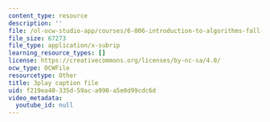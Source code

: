 ```yaml
---
content_type: resource
description: ''
file: /ol-ocw-studio-app/courses/6-006-introduction-to-algorithms-fall-2011/f219ea40335d59aca990a5e0d99cdc6d_HtSuA80QTyo.vtt
file_size: 67273
file_type: application/x-subrip
learning_resource_types: []
license: https://creativecommons.org/licenses/by-nc-sa/4.0/
ocw_type: OCWFile
resourcetype: Other
title: 3play caption file
uid: f219ea40-335d-59ac-a990-a5e0d99cdc6d
video_metadata:
  youtube_id: null
---
```

